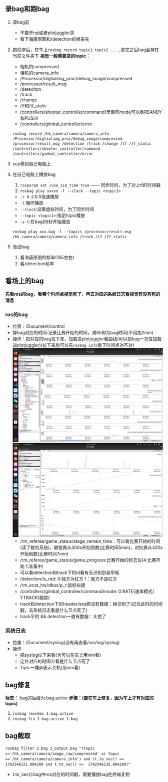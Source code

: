 ## 录bag和跑bag

1. 录bag前
   * 不要开rqt或者plotjuggler录
   * 看下海康原图和/detection的帧率先

2. 跑程序后，在车上`rosbag record topic1 topic2 ....`,录完之后bag会存在当前文件夹下
    **视觉一般需要录的topic：**
    * 相机的compressed
    * 相机的camera_info
    * /Processor/digtialimg_proc/debug_image/compressed
    * /processor/result_msg
    * /deteciton
    * /track
    * /change
    * /tf和/tf_static
    * /controllers/shooter_controller/command(里面有mode可以看REANDY和PUSH)
    * /controllers/gimbal_controller/error
  
    ```shell
    rosbag record /hk_camera/camera/camera_info /Processor/digtialimg_proc/debug_image/compressed /processor/result_msg /detection /track /change /tf /tf_static /controllers/shooter_controller/command /controllers/gimbal_controller/error
    ```

3. scp移到自己电脑上

4. 在自己电脑上播放bag
   1. `rosparam set /use_sim_time true` —— 同步时间，为了对上tf的时间戳
   2. `rosbag play xxxxx -l --clock --topic <topic1>`
    * `-r 0.5`:0.5倍速播放
    * `-l`:循环播放
    * `--clock`:设置虚拟时间，为了同步时间
    * `--topic <topic1>`:指定topic播放
    * `-s t`:在bag的t秒开始播放
    
    ```shell
    rosbag play xxx.bag -l --topics /processor/result_msg /hk_camera/camera/camera_info /track /tf /tf_static
    ```

5. 验证bag
   1. 看海康原图的帧率(165左右)
   2. 看/detection帧率

## 看场上的bag
**先看ros的bag，看哪个时间点视觉死了，再去对应的系统日志看视觉有没有死的消息**

### ros的bag
* 位置：/Ducument/control
* 算bag对应的时间:记录比赛开始的时间，减8h即为bag时间(不用加2min)
* 操作：把对应的bag拉下来，加载进plotjuggler看曲线(可以把bag一次性加载进plotjuggler)(拉下来后可以先`rosbag info`看下时间点对不对)
![alt text](../md中的图片/ros的bag_1.png)
![alt text](../md中的图片/ros的bag_2.png)
  * /rm_referee/game_status/stage_remain_time：可以看比赛开始的时间(读了裁判系统)，联盟赛从300s开始倒数(比赛时间5min)，对抗赛从420s开始倒数(比赛时间7min)
  * /rm_referee/game_status/game_progress:比赛开始的标志位(4:比赛开始  1:准备中)
  * 可以看detection和track下的id看有无识别到装甲板
  * /detection/is_red: 0:我方为红方  1：我方不是红方
  * /rm_ecat_hw/dbus/p_r:鼠标右键
  * /controllers/gimbal_controller/command/mode: 0:RATE(速率模式) 1:TRACK(跟踪)
  * track和detection下的header/seq若没有数据：掉识别了(记住此时的时间戳，去系统日志看是什么节点死了)
  * track平的 && detection一直有数据：关控了

### 系统日志
* 位置：/Ducument/syslog(没有再去看/var/log/syslog)
* 操作
  * 把syslog拉下来看(也可以在车上用vim看)
  * 定位对应的时间点看是什么节点死了
  * Tips:一堆@表示关机(用vim看)

## bag修复
**标志：** bag的后缀为.bag.active
**步骤：(要在车上修复，因为车上才有对应的topic)** 
1. `rosbag reindex 1.bag.active`
2. `rosbag fix 1.bag.active 1.bag` 

## bag截取
`rosbag filter 2.bag 2_output.bag "(topic =='/hk_camera/camera/image_raw/compressed' or topic =='/hk_camera/camera/camera_info') and (t.to_sec() >= 1742546121.004289 and t.to_sec() <=  1742546135.004289)"`
* t.to_sec():bag中ros对应的时间戳，需要播放bag在终端复制





